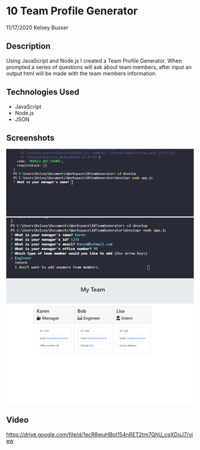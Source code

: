 # 10 Team Profile Generator
11/17/2020
Kelsey Busser

## Description
Using JavaScript and Node.js I created a Team Profile Generator. When prompted a series of questions will ask about team members, after input an output html will be made with the 
team members information.

## Technologies Used
* JavaScript
* Node.js
* JSON

## Screenshots
![First Screenshot](/Develop/assets/Images/TPG1.png)
![Second Screenshot](/Develop/assets/Images/TPG2.png)
![Third Screenshot](/Develop/assets/Images/TPG3.png)

## Video
https://drive.google.com/file/d/1ecR8wuHBot154nRET2tm7QhU_cqXDuJ7/view
